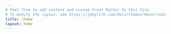 ```yaml
---
# Feel free to add content and custom Front Matter to this file.
# To modify the layout, see https://jekyllrb.com/docs/themes/#overriding-theme-defaults
title: /home
layout: home
---
```

